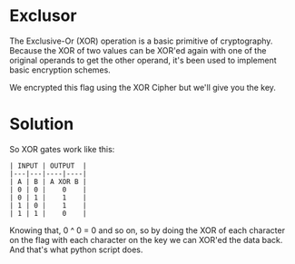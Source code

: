 # Exclusor
The Exclusive-Or (XOR) operation is a basic primitive of cryptography. Because the XOR of two values can be XOR'ed again with one of the original operands to get the other operand, it's been used to implement basic encryption schemes.

We encrypted this flag using the XOR Cipher but we'll give you the key.

# Solution
So XOR gates work like this:
```
| INPUT | OUTPUT  |
|---|---|----|----|
| A | B | A XOR B |
| 0 | 0 |    0    |
| 0 | 1 |    1    |
| 1 | 0 |    1    |
| 1 | 1 |    0    |
```
Knowing that, 0 ^ 0 = 0 and so on, so by doing the XOR of each character on the flag with each character on the key we can XOR'ed the data back. And that's what python script does.
